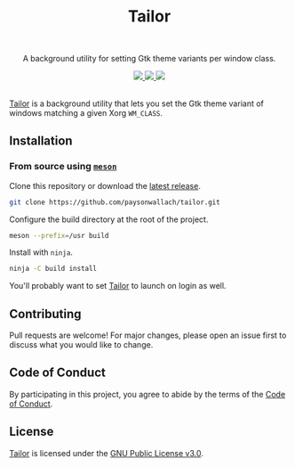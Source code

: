 <div align="center">
  <h1>Tailor</h1>
  <br>
  <p>A background utility for setting Gtk theme variants per window class.</p>
  <a href=https://github.com/paysonwallach/tailor/release/latest>
    <img src=https://img.shields.io/github/v/release/paysonwallach/tailor?style=flat-square>
  </a>
  <a href=https://github.com/paysonwallach/tailor/blob/master/LICENSE>
    <img src=https://img.shields.io/github/license/paysonwallach/tailor?style=flat-square>
  </a>
  <a href=https://buymeacoffee.com/paysonwallach>
    <img src=https://img.shields.io/badge/donate-Buy%20me%20a%20coffe-yellow?style=flat-square>
  </a>
  <br>
  <br>
</div>

[Tailor](https://github.com/paysonwallach/tailor) is a background utility that lets you set the Gtk theme variant of windows matching a given Xorg `WM_CLASS`.

## Installation

### From source using [`meson`](http://mesonbuild.com/)

Clone this repository or download the [latest release](https://github.com/paysonwallach/tailor/releases/latest).

```sh
git clone https://github.com/paysonwallach/tailor.git
```

Configure the build directory at the root of the project.

```sh
meson --prefix=/usr build
```

Install with `ninja`.

```sh
ninja -C build install
```

You'll probably want to set [Tailor](https://github.com/paysonwallach/tailor) to launch on login as well.

## Contributing

Pull requests are welcome! For major changes, please open an issue first to discuss what you would like to change.

## Code of Conduct

By participating in this project, you agree to abide by the terms of the [Code of Conduct](https://github.com/paysonwallach/tailor/blob/master/CODE_OF_CONDUCT.md).

## License

[Tailor](https://github.com/paysonwallach/tailor) is licensed under the [GNU Public License v3.0](https://github.com/paysonwallach/tailor/blob/master/LICENSE).
